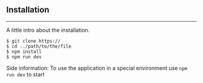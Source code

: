 ## Installation
***
A little intro about the installation. 
```
$ git clone https://
$ cd ../path/to/the/file
$ npm install
$ npm run dev
```
Side information: To use the application in a special environment use ```npm run dev``` to start